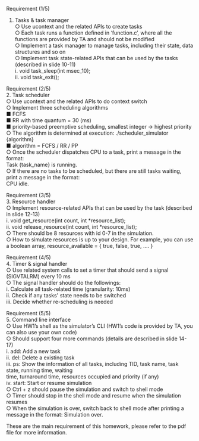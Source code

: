 Requirement (1/5)  
1. Tasks & task manager  
○ Use ucontext and the related APIs to create tasks  
○ Each task runs a function defined in ‘function.c’, where all the functions are provided by TA and
should not be modified  
○ Implement a task manager to manage tasks, including their state, data structures and so on  
○ Implement task state-related APIs that can be used by the tasks (described in slide 10-11)  
i. void task_sleep(int msec_10);  
ii. void task_exit();  
  
Requirement (2/5)  
2. Task scheduler  
○ Use ucontext and the related APIs to do context switch  
○ Implement three scheduling algorithms  
■ FCFS  
■ RR with time quantum = 30 (ms)  
■ priority-based preemptive scheduling, smallest integer → highest priority  
○ The algorithm is determined at execution: ./scheduler_simulator {algorithm}  
■ algorithm = FCFS / RR / PP  
○ Once the scheduler dispatches CPU to a task, print a message in the format:  
Task {task_name} is running.  
○ If there are no tasks to be scheduled, but there are still tasks waiting, print a message in the format:  
CPU idle.  
  
Requirement (3/5)  
3. Resource handler  
○ Implement resource-related APIs that can be used by the task (described in slide 12-13)  
i. void get_resource(int count, int *resource_list);  
ii. void release_resource(int count, int *resource_list);  
○ There should be 8 resources with id 0-7 in the simulation.  
○ How to simulate resources is up to your design. For example, you can use a boolean array,
resource_available = { true, false, true, .... }  
  
Requirement (4/5)  
4. Timer & signal handler  
○ Use related system calls to set a timer that should send a signal (SIGVTALRM) every 10 ms  
○ The signal handler should do the followings:  
i. Calculate all task-related time (granularity: 10ms)  
ii. Check if any tasks' state needs to be switched  
iii. Decide whether re-scheduling is needed  
  
Requirement (5/5)  
5. Command line interface  
○ Use HW1’s shell as the simulator’s CLI (HW1’s code is provided by TA, you can also use your own
code)  
○ Should support four more commands (details are described in slide 14-17)  
i. add: Add a new task  
ii. del: Delete a existing task  
iii. ps: Show the information of all tasks, including TID, task name, task state, running time, waiting  
time, turnaround time, resources occupied and priority (if any)  
iv. start: Start or resume simulation  
○ Ctrl + z should pause the simulation and switch to shell mode  
○ Timer should stop in the shell mode and resume when the simulation resumes  
○ When the simulation is over, switch back to shell mode after printing a message in the format:
Simulation over.  

These are the main requirement of this homework, please refer to the pdf file for more information.
